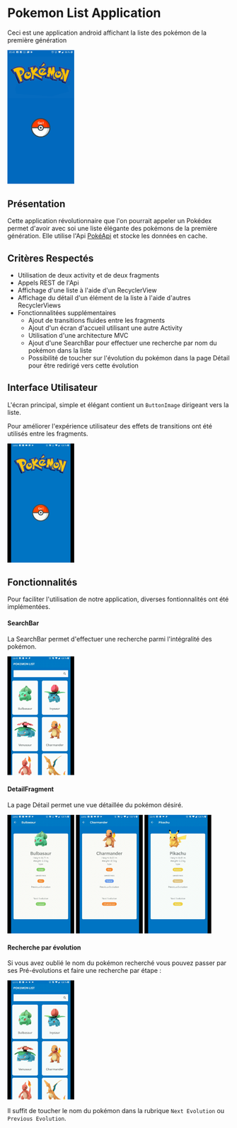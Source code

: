 <link href="style.css" rel="stylesheet"></link>

# Pokemon List Application #
Ceci est une application android affichant la liste des pokémon de la première génération

<img id="screenshot" src="/myfolder/Screenshot_1.jpg" height="30%" width="30%">

## Présentation ##

Cette application révolutionnaire que l'on pourrait appeler un Pokédex permet d'avoir avec soi une liste élégante des pokémons de la première génération.
Elle utilise l'Api [PokéApi](https://pokeapi.co "PokéApi") et stocke les données en cache.

## Critères Respectés ##

* Utilisation de deux activity et de deux fragments
* Appels REST de l'Api
* Affichage d'une liste à l'aide d'un RecyclerView
* Affichage du détail d'un élément de la liste à l'aide d'autres RecyclerViews
* Fonctionnalitées supplémentaires
	* Ajout de transitions fluides entre les fragments
	* Ajout d'un écran d'accueil utilisant une autre Activity
	* Utilisation d'une architecture MVC
	* Ajout d'une SearchBar pour effectuer une recherche par nom du pokémon dans la liste
	* Possibilité de toucher sur l'évolution du pokémon dans la page Détail pour être redirigé vers cette évolution

## Interface Utilisateur ##

L'écran principal, simple et élégant contient un  `ButtonImage` dirigeant vers la liste.

Pour améliorer l'expérience utilisateur des effets de transitions ont été utilisés entre les fragments.

<img id="screenshot" src="/myfolder/interface.gif" height="30%" width="30%">

## Fonctionnalités ##

Pour faciliter l'utilisation de notre application, diverses fontionnalités ont été implémentées.

#### SearchBar ####

La SearchBar permet d'effectuer une recherche parmi l'intégralité des pokémon.

<img id="screenshot" src="/myfolder/searchbar.gif" height="30%" width="30%">

#### DetailFragment ####

La page Détail permet une vue détaillée du pokémon désiré.


<img id="screenshot" src="/myfolder/bulbasur.jpg" height="30%" width="30%"> <img id="screenshot" src="/myfolder/charmender.jpg" height="30%" width="30%"> <img id="screenshot" src="/myfolder/pikachu.jpg" height="30%" width="30%">

#### Recherche par évolution ####

Si vous avez oublié le nom du pokémon recherché vous pouvez passer par ses Pré-évolutions et faire une recherche par étape :

<img id="screenshot" src="/myfolder/evolutionsearch.gif" height="30%" width="30%">

Il suffit de toucher le nom du pokémon dans la rubrique `Next Evolution` ou `Previous Evolution`.


